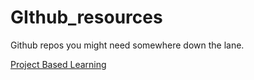 # GIthub_resources
Github repos you might need somewhere down the lane.

[Project Based Learning](https://github.com/practical-tutorials/project-based-learning)
